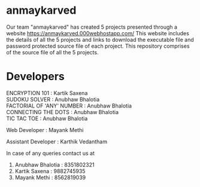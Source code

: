 # anmaykarved
Our team "anmaykarved" has created 5 projects presented through a website https://anmaykarved.000webhostapp.com/ 
This website includes the details of all the 5 projects and links to download the executable file and password protected source file of each project.
This repository comprises of the source file of all the 5 projects. 

# Developers
ENCRYPTION 101 : Kartik Saxena  
SUDOKU SOLVER : Anubhaw Bhalotia  
FACTORIAL OF 'ANY' NUMBER : Anubhaw Bhalotia  
CONNECTING THE DOTS : Anubhaw Bhalotia  
TIC TAC TOE : Anubhaw Bhalotia  

Web Developer : Mayank Methi

Assistant Developer : Karthik Vedantham

In case of any queries contact us at 
1. Anubhaw Bhalotia : 8351802321
2. Kartik Saxena : 9882745935
3. Mayank Methi : 8562819039
